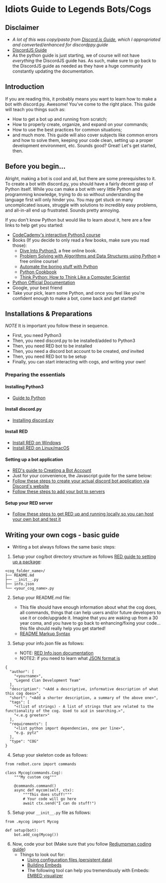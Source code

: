 # Idiots Guide to Legends Bots/Cogs
## Disclaimer
- *A lot of this was copy/pasta from [Discord.js Guide](https://discordjs.guide/), which I appropriated and converted/enhanced for discordppy.guide*
- [DiscordJS Guide](https://github.com/discordjs/guide)
- As the python guide is just starting, we of course will not have *everything* the DiscordJS guide has.  As such, make sure to go back to the DiscordJS guide as needed as they have a huge community constantly updating the documentation.

## Introduction
If you are reading this, it probably means you want to learn how to make a bot with discord.py. Awesome! You've come to the right place. This guide will teach you things such as:

- How to get a bot up and running from scratch;
- How to properly create, organize, and expand on your commands;
- How to use the best practices for common situations;
- and much more.
This guide will also cover subjects like common errors and how to solve them, keeping your code clean, setting up a proper development environment, etc. Sounds good? Great! Let's get started, then.

## Before you begin...
Alright, making a bot is cool and all, but there are some prerequisites to it. To create a bot with discord.py, you should have a fairly decent grasp of Python itself. While you can make a bot with very little Python and programming knowledge, trying to do so without understanding the language first will only hinder you. You may get stuck on many uncomplicated issues, struggle with solutions to incredibly easy problems, and all-in-all end up frustrated. Sounds pretty annoying.

If you don't know Python but would like to learn about it, here are a few links to help get you started:

- [CodeCademy's interactive Python3 course](https://www.codecademy.com/learn/learn-python-3)
- Books (If you decide to only read a few books, make sure you read those):
  - [Dive Into Python3](https://diveintopython3.net/), a free online book.
  - [Problem Solving with Algorithms and Data Structures using Python](https://runestone.academy/runestone/books/published/pythonds/index.html) a free online course!
  - [Automate the boring stuff with Python](https://automatetheboringstuff.com/)
  - [Python Cookbook](http://shop.oreilly.com/product/0636920027072.do)
  - [Think Python: How to Think Like a Computer Scientist](http://greenteapress.com/thinkpython/html/index.html)
- [Python Official Documentation](https://docs.python.org/3/)
- Google, your best friend
- Take your pick, learn some Python, and once you feel like you're confident enough to make a bot, come back and get started!

## Installations & Preparations
*NOTE* It is important you follow these in sequence.
- First, you need Python3
- Then, you need discord.py to be installed/added to Python3
- Then, you need RED bot to be installed
- Then, you need a discord bot account to be created, *and* invited
- Then, you need RED bot to be setup
- Finally, you can start interacting with cogs, and writing your own!

### Preparing the essentials
#### Installing Python3
- [Guide to Python](https://docs.python-guide.org/)

#### Install discord.py
- [Installing discord.py](https://discordpy.readthedocs.io/en/latest/intro.html)

#### Install RED
- [Install RED on Windows](https://docs.discord.red/en/stable/install_windows.html) 
- [Install RED on Linux/macOS](https://docs.discord.red/en/stable/install_linux_mac.html)

#### Setting up a bot application
- [RED's guide to Creating a Bot Account](https://discordpy.readthedocs.io/en/v1.3.3/discord.html#creating-a-bot-account)
- Just for your convenience, the Javascript guide for the same below:
 - [Follow these steps to create your actual discord bot application via Discord's website](https://discordjs.guide/preparations/setting-up-a-bot-application.html#creating-your-bot)
 - [Follow these steps to add your bot to servers](https://discordjs.guide/preparations/adding-your-bot-to-servers.html#bot-invite-links)

#### Setup your RED server
- [Follow these steps to get RED up and running locally so you can host your own bot and test it](https://docs.discord.red/en/stable/getting_started.html)

## Writing your own cogs - basic guide
- Writing a bot always follows the same basic steps:
1. Setup your cog/bot directory structure as follows [RED guide to setting up a package](https://docs.discord.red/en/3.1.8/guide_cog_creation.html?highlight=__init__.py#setting-up-a-package):
```
<cog_folder_name>/
├── README.md
├── __init__.py
├── info.json
└── <your_cog_name>.py
```
2. Setup your README.md file:
   - This file should have enough information about what the cog does, all commands, things that can help users and/or future developers to use it or code/upgrade it. Imagine that you are waking up from a 30 year coma, and you have to go back to enhancing/fixing your code... this file should really help you get started!
   - [README Markup Syntax](https://help.github.com/en/github/writing-on-github/basic-writing-and-formatting-syntax)

3. Setup your info.json file as follows:
   - NOTE: [RED Info.json documentation](https://docs.discord.red/en/3.1.8/framework_downloader.html)
   - NOTE2: if you need to learn what [JSON format is](https://www.tutorialspoint.com/json/index.htm)
```
{
  "author": [
    "<yourname>",
    "Legend Clan Development Team"
  ],
  "description": "<Add a descriptive, informative description of what this cog does>",
  "short": "<Add a shorter description, a summary of the above one>",
  "tags": [
    "<(list of strings) - A list of strings that are related to the functionality of the cog. Used to aid in searching.>",
    "<.e.g greeter>"
  ],
  "requirements": [
    "<list python import dependencies, one per line>",
    "e.g. pytz"
  ],
  "type": "COG"
}
```

4. Setup your skeleton code  as follows:
```
from redbot.core import commands

class Mycog(commands.Cog):
    """My custom cog"""

    @commands.command()
    async def mycom(self, ctx):
        """This does stuff!"""
        # Your code will go here
        await ctx.send("I can do stuff!")
```

5. Setup your ```__init__.py``` file as follows:
```
from .mycog import Mycog

def setup(bot):
    bot.add_cog(Mycog())
```

6. Now, code your bot (Make sure that you follow [Redjumpman coding guide](https://github.com/Redjumpman/Jumper-Plugins/wiki/Red-Coding-Guide-V3))
   - Things to look out for:
     - [Using configuration files (persistent data)](https://docs.discord.red/en/latest/framework_config.html#redbot.core.config.Config.register_global)
     - [Building Embeds](https://github.com/AnIdiotsGuide/discordjs-bot-guide/blob/master/first-bot/using-embeds-in-messages.md)
     - The following tool can help you tremendously with Embeds: [EMBED visualizer](https://leovoel.github.io/embed-visualizer/)
